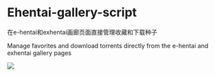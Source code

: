 # Ehentai-gallery-script

在e-hentai和exhentai画廊页面直接管理收藏和下载种子

Manage favorites and download torrents directly from the e-hentai and exhentai gallery pages

![](https://p.inari.site/usr/369/65d4919e85220.jpg)
